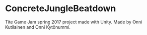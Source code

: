 # ConcreteJungleBeatdown
Tite Game Jam spring 2017 project made with Unity.
Made by Onni Kutilainen and Onni Kytönummi.
